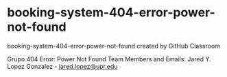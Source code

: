# booking-system-404-error-power-not-found
booking-system-404-error-power-not-found created by GitHub Classroom

Grupo 404 Error: Power Not Found
Team Members and Emails:
Jared Y. Lopez Gonzalez - jared.lopez@upr.edu
